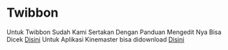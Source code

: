 # Twibbon

Untuk Twibbon Sudah Kami Sertakan Dengan Panduan Mengedit Nya
Bisa Dicek [Disini](https://drive.google.com/file/d/1xC_qDvYzo1WGzkbUhiJg482ukw7Np4Us/view?usp=sharing)
Untuk Aplikasi Kinemaster bisa didownload [Disini](https://drive.google.com/file/d/1000cT5U3gMwBY2N60H-Haas5zEBNkv_f/view?usp=drivesdk)
